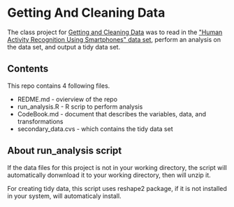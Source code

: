 Getting And Cleaning Data
======================

The class project for [Getting and Cleaning Data](https://www.coursera.org/course/getdata) was to read in the ["Human Activity Recognition Using Smartphones" data set](http://archive.ics.uci.edu/ml/datasets/Human+Activity+Recognition+Using+Smartphones), perform an analysis on the data set, and output a tidy data set.

## Contents 
This repo contains 4 following files.
* REDME.md - ovierview of the repo
* run_analysis.R - R scrip to perform analysis
* CodeBook.md - document that describes the variables, data, and transformations
* secondary_data.cvs - which contains the tidy data set 

## About run_analysis script
If the data files for this project is not in your working directory, the script will automatically donwnload it to your working directory, then will unzip it.

For creating tidy data, this script uses reshape2 package, if it is not installed in your system, will automaticaly install.
